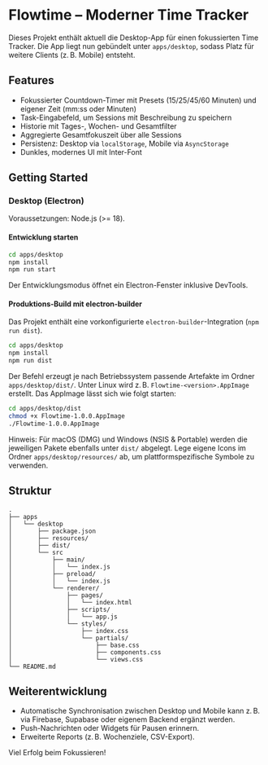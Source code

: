 # Flowtime – Moderner Time Tracker

Dieses Projekt enthält aktuell die Desktop-App für einen fokussierten Time Tracker. Die App liegt nun gebündelt unter `apps/desktop`, sodass Platz für weitere Clients (z. B. Mobile) entsteht.

## Features

- Fokussierter Countdown-Timer mit Presets (15/25/45/60 Minuten) und eigener Zeit (mm:ss oder Minuten)
- Task-Eingabefeld, um Sessions mit Beschreibung zu speichern
- Historie mit Tages-, Wochen- und Gesamtfilter
- Aggregierte Gesamtfokuszeit über alle Sessions
- Persistenz: Desktop via `localStorage`, Mobile via `AsyncStorage`
- Dunkles, modernes UI mit Inter-Font

## Getting Started

### Desktop (Electron)

Voraussetzungen: Node.js (>= 18).

#### Entwicklung starten

```bash
cd apps/desktop
npm install
npm run start
```

Der Entwicklungsmodus öffnet ein Electron-Fenster inklusive DevTools.

#### Produktions-Build mit electron-builder

Das Projekt enthält eine vorkonfigurierte `electron-builder`-Integration (`npm run dist`).

```bash
cd apps/desktop
npm install
npm run dist
```

Der Befehl erzeugt je nach Betriebssystem passende Artefakte im Ordner `apps/desktop/dist/`. Unter Linux wird z. B. `Flowtime-<version>.AppImage` erstellt. Das AppImage lässt sich wie folgt starten:

```bash
cd apps/desktop/dist
chmod +x Flowtime-1.0.0.AppImage
./Flowtime-1.0.0.AppImage
```

Hinweis: Für macOS (DMG) und Windows (NSIS & Portable) werden die jeweiligen Pakete ebenfalls unter `dist/` abgelegt. Lege eigene Icons im Ordner `apps/desktop/resources/` ab, um plattformspezifische Symbole zu verwenden.


## Struktur

```
.
├── apps
│   └── desktop
│       ├── package.json
│       ├── resources/
│       ├── dist/
│       └── src
│           ├── main/
│           │   └── index.js
│           ├── preload/
│           │   └── index.js
│           └── renderer/
│               ├── pages/
│               │   └── index.html
│               ├── scripts/
│               │   └── app.js
│               └── styles/
│                   ├── index.css
│                   └── partials/
│                       ├── base.css
│                       ├── components.css
│                       └── views.css
└── README.md
```

## Weiterentwicklung

- Automatische Synchronisation zwischen Desktop und Mobile kann z. B. via Firebase, Supabase oder eigenem Backend ergänzt werden.
- Push-Nachrichten oder Widgets für Pausen erinnern.
- Erweiterte Reports (z. B. Wochenziele, CSV-Export).

Viel Erfolg beim Fokussieren!

